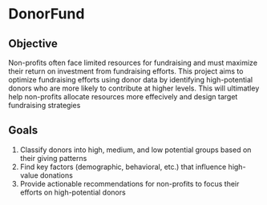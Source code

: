 # DonorFund

## Objective
Non-profits often face limited resources for fundraising and must maximize their return on investment from fundraising efforts. This project aims to optimize fundraising efforts using donor data by identifying high-potential donors who are more likely to contribute at higher levels. This will ultimatley help non-profits allocate resources more effecively and design target fundraising strategies

## Goals
1. Classify donors into high, medium, and low potential groups based on their giving patterns
2. Find key factors (demographic, behavioral, etc.) that influence high-value donations
3. Provide actionable recommendations for non-profits to focus their efforts on high-potential donors
